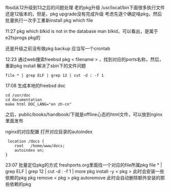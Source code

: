fbsd从12升级到13之后的问题处理
老的pkg升级
	/usr/local/bin下面很多执行文件还是12版本的，但是，pkg upgrade没有完成升级
	考虑先逐个确定啥pkg，然后批量执行一次手工重新install
	pkg  which file

11:27 pkg which blkid
	is not in the database
	man blkid，可以看出，是属于e2fsprogs pkg的

还是升级之前没有做pkg backup
应当写一个crontab

12:23 通过web搜索freebsd pkg < filename > ，找到对应的ports名称，然后，重新pkg install
解决了sbin下的文件问题

```
file * | grep ELF | grep 12 | cut -d : -f 1
```

17:08 生成本地的freebsd doc

```
cd /usr/doc
cd documentation
make html DOC_LANG="en zh-cn"
```

之后，public/books/handbook/下就是offline心态的html文件，可以放到nginx里面发布

nginx的对应配置
打开对应目录的autoindex
```
 location /docs {
	root   /home/www/docs;
	autoindex on;
}
```
23:07 批量定位pkg的方式
freshports.org里面找一个对应的file所属pkg
	file * | grep ELF | grep 12 | cut -d : -f 1 | more
pkg install -y < pkg >
	此时会安装一些依赖的pkg
pkg remove < pkg >
pkg autoremove
	此时会自动删除额外安装的那些依赖的pkg
	